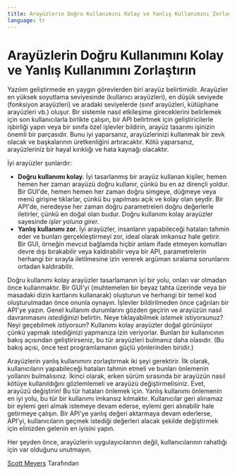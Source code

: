 ```yaml
---
title: Arayüzlerin Doğru Kullanımını Kolay ve Yanlış Kullanımını Zorlaştırın
language: tr
---
```


# Arayüzlerin Doğru Kullanımını Kolay ve Yanlış Kullanımını Zorlaştırın

Yazılım geliştirmede en yaygın görevlerden biri arayüz belirtimidir. Arayüzler en yüksek soyutlama seviyesinde (kullanıcı arayüzleri), en düşük seviyede (fonksiyon arayüzleri) ve aradaki seviyelerde (sınıf arayüzleri, kütüphane arayüzleri vb.) oluşur. Bir sistemle nasıl etkileşime gireceklerini belirlemek için son kullanıcılarla birlikte çalışın, bir API belirtmek için geliştiricilerle işbirliği yapın veya bir sınıfa özel işlevler bildirin, arayüz tasarımı işinizin önemli bir parçasıdır. Bunu iyi yaparsanız, arayüzlerinizi kullanmak bir zevk olacak ve başkalarının üretkenliğini artıracaktır. Kötü yaparsanız, arayüzleriniz bir hayal kırıklığı ve hata kaynağı olacaktır.

İyi arayüzler şunlardır:

- **Doğru kullanımı kolay.** İyi tasarlanmış bir arayüz kullanan kişiler, hemen hemen her zaman arayüzü doğru kullanır, çünkü bu en az dirençli yoldur. Bir GUI'de, hemen hemen her zaman doğru simgeye, düğmeye veya menü girişine tıklarlar, çünkü bu yapılması açık ve kolay olan şeydir. Bir API'de, neredeyse her zaman doğru parametreleri doğru değerlerle iletirler, çünkü en doğal olan budur. Doğru kullanımı kolay arayüzler sayesinde *işler yoluna girer.*
- **Yanlış kullanımı zor.** İyi arayüzler, insanların yapabileceği hataları tahmin eder ve bunları gerçekleştirmeyi zor, ideal olarak imkansız hale getirir. Bir GUI, örneğin mevcut bağlamda hiçbir anlam ifade etmeyen komutları devre dışı bırakabilir veya kaldırabilir veya bir API, parametrelerin herhangi bir sırayla iletilmesine izin vererek argüman sıralama sorunlarını ortadan kaldırabilir.

Doğru kullanımı kolay arayüzler tasarlamanın iyi bir yolu, onları var olmadan önce kullanmaktır. Bir GUI'yi (muhtemelen bir beyaz tahta üzerinde veya bir masadaki dizin kartlarını kullanarak) oluşturun ve herhangi bir temel kod oluşturulmadan önce onunla oynayın. İşlevler bildirilmeden önce çağrıları bir API'ye yazın. Genel kullanım durumlarını gözden geçirin ve arayüzün nasıl davranmasını *istediğinizi* belirtin. Neye tıklayabilmek *istemek* istiyorsunuz? Neyi geçebilmek *istiyorsun*? Kullanımı kolay arayüzler doğal görünüyor çünkü yapmak istediğinizi yapmanıza izin veriyorlar. Bunları bir kullanıcının bakış açısından geliştirirseniz, bu tür arayüzleri bulmanız daha olasıdır. (Bu bakış açısı, önce test programlamanın güçlü yönlerinden biridir.)

Arayüzlerin yanlış kullanımını zorlaştırmak iki şeyi gerektirir. İlk olarak, kullanıcıların yapabileceği hataları tahmin etmeli ve bunları önlemenin yollarını bulmalısınız. İkinci olarak, erken sürüm sırasında bir arayüzün nasıl kötüye kullanıldığını gözlemlemeli ve arayüzü değiştirmelisiniz. Evet, arayüzü değiştirin! Bu tür hataları önlemek için. Yanlış kullanımı önlemenin en iyi yolu, bu tür bir kullanımı imkansız kılmaktır. Kullanıcılar geri alınamaz bir eylemi geri almak istemeye devam ederse, eylemi geri alınabilir hale getirmeye çalışın. Bir API'ye yanlış değeri aktarmaya devam ederlerse, API'yi, kullanıcıların geçmek istediği değerleri alacak şekilde değiştirmek için elinizden gelenin en iyisini yapın.

Her şeyden önce, arayüzlerin uygulayıcılarının değil, kullanıcılarının rahatlığı için var olduğunu unutmayın.

[Scott Meyers](http://programmer.97things.oreilly.com/wiki/index.php/Scott_Meyers) Tarafından